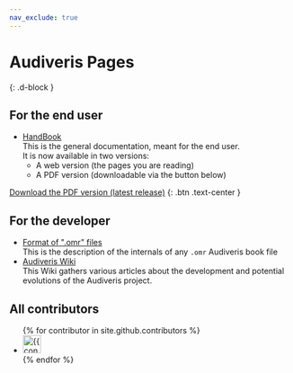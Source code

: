 ```yaml
---
nav_exclude: true
---
```

# Audiveris Pages
{: .d-block }

## For the end user

- [HandBook]  
This is the general documentation, meant for the end user.  
It is now available in two versions:
    - A web version (the pages you are reading)
    - A PDF version (downloadable via the button below)

[Download the PDF version (latest release)](https://github.com/Audiveris/audiveris/releases/latest/download/Audiveris_Handbook.pdf)
{: .btn .text-center }

## For the developer
- [Format of ".omr" files]  
This is the description of the internals of any ``.omr`` Audiveris book file
- [Audiveris Wiki]  
This Wiki gathers various articles about the development and potential evolutions of the Audiveris project.

## All contributors

<ul class="list-style-none">
{% for contributor in site.github.contributors %}
  <li class="d-inline-block mr-1">
     <a href="{{ contributor.html_url }}"><img src="{{ contributor.avatar_url }}" width="32" height="32" alt="{{ contributor.login }}"></a>
  </li>
{% endfor %}
</ul>


[Audiveris Wiki]:           https://github.com/Audiveris/audiveris/wiki
[Format of ".omr" files]:   ./_pages/reference/outputs/omr
[HandBook]:                 ./_pages/handbook
